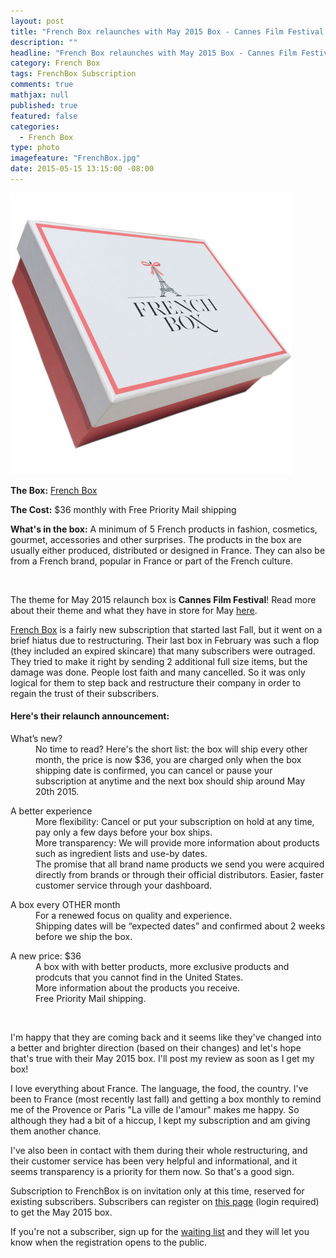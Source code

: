 ```yaml
---
layout: post
title: "French Box relaunches with May 2015 Box - Cannes Film Festival theme!"
description: ""
headline: "French Box relaunches with May 2015 Box - Cannes Film Festival theme!"
category: French Box
tags: FrenchBox Subscription
comments: true
mathjax: null
published: true
featured: false
categories: 
  - French Box
type: photo
imagefeature: "FrenchBox.jpg"
date: 2015-05-15 13:15:00 -08:00
---
```


![French Box](/images/FrenchBox.jpg)
<p><b>The Box:</b> <a href="https://getfrenchbox.com">French Box</a></p>
<p><b>The Cost:</b> $36 monthly with Free Priority Mail shipping</p>
<p><b>What's in the box:</b> A minimum of 5 French products in fashion, cosmetics, gourmet, accessories and other surprises. 
The products in the box are usually either produced, distributed or designed in France.
They can also be from a French brand, popular in France or part of the French culture.</p>
<br>

<p>The theme for May 2015 relaunch box is <b>Cannes Film Festival</b>! Read more about their theme and what they have in store for May <a href="https://getfrenchbox.com/frenchbox-may-2015-the-cannes-film-festival/">here</a>.</p>

<p><a href="https://getfrenchbox.com">French Box</a> is a fairly new subscription that started last Fall, but it went on a brief hiatus due to restructuring. 
Their last box in February was such a flop (they included an expired skincare) that many subscribers were outraged. They tried to make it right by sending 2 additional full size items, but the damage was done. 
People lost faith and many cancelled. So it was only logical for them to step back and restructure their company in order to regain the trust of their subscribers.</p>

<H4>Here's their relaunch announcement:</H4>
<DL>
<DT>What’s new?</DT>
<DD>No time to read? Here's the short list: the box will ship every other month, the price is now $36, you are charged only when the box shipping date is confirmed, you can cancel or pause your subscription at anytime and the next box should ship around May 20th 2015.</DD>
<p>
<DT>A better experience</DT>
<DD>More flexibility: Cancel or put your subscription on hold at any time, pay only a few days before your box ships.</DD>
<DD>More transparency: We will provide more information about products such as ingredient lists and use-by dates.</DD>
<DD>The promise that all brand name products we send you were acquired directly from brands or through their official distributors.
Easier, faster customer service through your dashboard.</DD>
</p>
<DT>A box every OTHER month</DT>
<DD>For a renewed focus on quality and experience.</DD>
<DD>Shipping dates will be “expected dates” and confirmed about 2 weeks before we ship the box.</DD>
<p>
<DT>A new price: $36<DT>
<DD>A box with with better products, more exclusive products and prodcuts that you cannot find in the United States.</DD>
<DD>More information about the products you receive.</DD>
<DD>Free Priority Mail shipping.</DD>
</p>
<br>
<p>I'm happy that they are coming back and it seems like they've changed into a better and brighter direction (based on their changes) and let's hope that's true with their May 2015 box. I'll post my review as soon as I get my box!</p>

<p>I love everything about France. The language, the food, the country. I've been to France (most recently last fall) and getting a box monthly to remind me of the Provence or Paris "La ville de l'amour" makes me happy. 
So although they had a bit of a hiccup, I kept my subscription and am giving them another chance.</p> 

<p>I've also been in contact with them during their whole restructuring, and their customer service has been very helpful and informational, and it seems transparency is 
a priority for them now. So that's a good sign.</p>

<p>Subscription to FrenchBox is on invitation only at this time, reserved for existing subscribers. Subscribers can register on <a href="https://getfrenchbox.com/subscription/">this page</a> (login required) to get the May 2015 box.</p>

<p>If you're not a subscriber, sign up for the <a href="https://getfrenchbox.com/subscription/">waiting list</a> and they will let you know when the registration opens to the public.</p>
